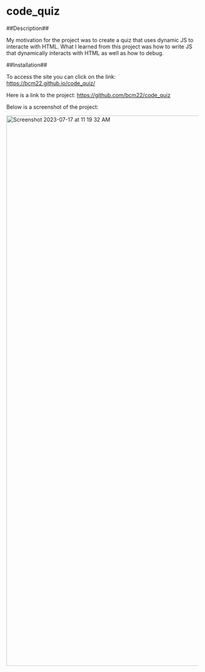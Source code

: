 # code_quiz

##Description##

My motivation for the project was to create a quiz that uses dynamic JS to interacte with HTML. What I learned from this project was how to write JS that dynamically interacts with HTML as well as how to debug. 

##Installation##

To access the site you can click on the link: https://bcm22.github.io/code_quiz/

Here is a link to the project: https://github.com/bcm22/code_quiz

Below is a screenshot of the project:

<img width="1440" alt="Screenshot 2023-07-17 at 11 19 32 AM" src="https://github.com/bcm22/code_quiz/assets/135455152/8a8701a2-ecdb-4508-b07c-f8c845495787">
